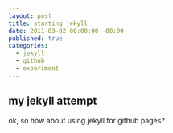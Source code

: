 ```yaml
---
layout: post
title: starting jekyll
date: 2011-03-02 00:00:00 -08:00
published: true
categories:
  - jekyll
  - github
  - experiment
---
```


## my jekyll attempt

ok, so how about using jekyll for github pages?

